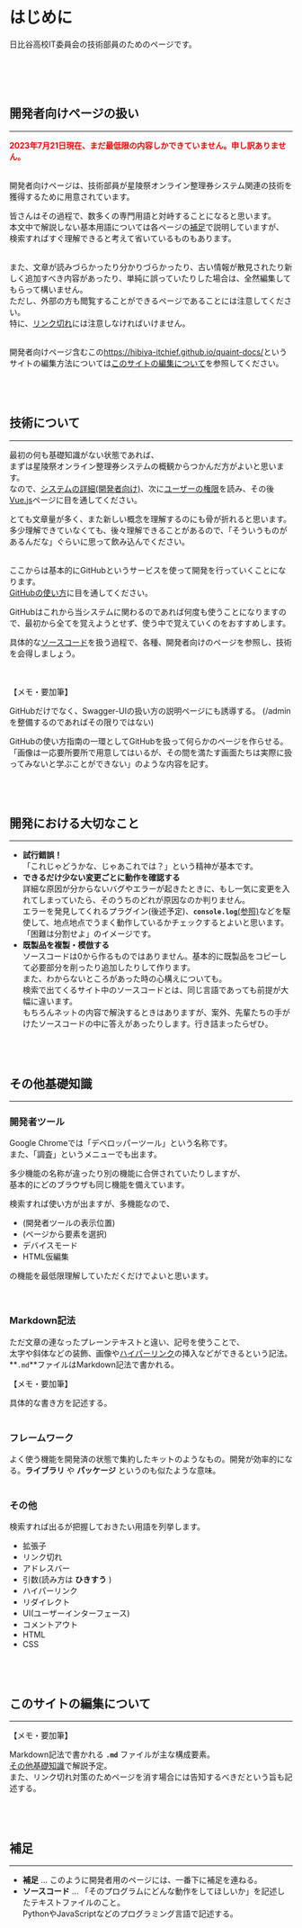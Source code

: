 # はじめに

日比谷高校IT委員会の技術部員のためのページです。<br>
<br><br><br><br>

## 開発者向けページの扱い
---
<span style="color: red;">**2023年7月21日現在、まだ最低限の内容しかできていません。申し訳ありません。**</span><br>
<br>

開発者向けページは、技術部員が星陵祭オンライン整理券システム関連の技術を獲得するために用意されています。<br>

皆さんはその過程で、数多くの専門用語と対峙することになると思います。<br>
本文中で解説しない基本用語については各ページの[補足](#_9)で説明していますが、<br>
検索すればすぐ理解できると考えて省いているものもあります。<br>
<br>

また、文章が読みづらかったり分かりづらかったり、古い情報が散見されたり新しく追加すべき内容があったり、単純に誤っていたりした場合は、全然編集してもらって構いません。<br>
ただし、外部の方も閲覧することができるページであることには注意してください。<br>
特に、[リンク切れ](#_7)には注意しなければいけません。<br>
<br>

開発者向けページ含むこの<https://hibiya-itchief.github.io/quaint-docs/>というサイトの編集方法については[このサイトの編集について](#_8)を参照してください。
<br><br><br><br>

## 技術について
---
最初の何も基礎知識がない状態であれば、<br>
まずは星陵祭オンライン整理券システムの概観からつかんだ方がよいと思います。<br>
なので、[システムの詳細(開発者向け)](https://hibiya-itchief.github.io/quaint-docs/developer/system-developer/)、次に[ユーザーの権限](https://hibiya-itchief.github.io/quaint-docs/detail/role/)を読み、その後[Vue.js](https://hibiya-itchief.github.io/quaint-docs/developer/vue-js/)ページに目を通してください。<br>

とても文章量が多く、また新しい概念を理解するのにも骨が折れると思います。<br>
多少理解できていなくても、後々理解できることがあるので、「そういうものがあるんだな」ぐらいに思って飲み込んでください。<br>
<br>

ここからは基本的にGitHubというサービスを使って開発を行っていくことになります。<br>
[GitHubの使い方](https://hibiya-itchief.github.io/quaint-docs/developer/github/)に目を通してください。<br>

GitHubはこれから当システムに関わるのであれば何度も使うことになりますので、最初から全てを覚えようとせず、使う中で覚えていくのをおすすめします。<br>

具体的な[ソースコード](#_9)を扱う過程で、各種、開発者向けのページを参照し、技術を会得しましょう。<br>
<br>
<br>

【メモ・要加筆】

GitHubだけでなく、Swagger-UIの扱い方の説明ページにも誘導する。
(/adminを整備するのであればその限りではない)

GitHubの使い方指南の一環としてGitHubを扱って何らかのページを作らせる。<br>
「画像は一応要所要所で用意してはいるが、その間を満たす画面たちは実際に扱ってみないと学ぶことができない」のような内容を記す。
<br><br><br><br>

## 開発における大切なこと
---
* **試行錯誤！**<br>
「これじゃどうかな、じゃあこれでは？」という精神が基本です。
* **できるだけ少ない変更ごとに動作を確認する**<br>
詳細な原因が分からないバグやエラーが起きたときに、もし一気に変更を入れてしまっていたら、そのうちのどれが原因なのか判りません。<br>
エラーを発見してくれるプラグイン(後述予定)、**`console.log`**[(参照)](https://hibiya-itchief.github.io/quaint-docs/developer/js-ts/#_3)などを駆使して、地点地点でうまく動作しているかチェックするとよいと思います。<br>
「困難は分割せよ」のイメージです。
* **既製品を複製・模倣する**<br>
ソースコードは0から作るものではありません。基本的に既製品をコピーして必要部分を削ったり追加したりして作ります。<br>
また、わからないところがあった時の心構えについても。<br>
検索で出てくるサイト中のソースコードとは、同じ言語であっても前提が大幅に違います。<br>
もちろんネットの内容で解決するときはありますが、案外、先輩たちの手がけたソースコードの中に答えがあったりします。行き詰まったらぜひ。
<br><br><br><br>

## その他基礎知識
---
### 開発者ツール
Google Chromeでは「デベロッパーツール」という名称です。<br>
また、「調査」というメニューでも出ます。<br>

多少機能の名称が違ったり別の機能に合併されていたりしますが、<br>
基本的にどのブラウザも同じ機能を備えています。<br>

検索すれば使い方が出ますが、多機能なので、<br>

* (開発者ツールの表示位置)
* (ページから要素を選択)
* デバイスモード
* HTML仮編集

の機能を最低限理解していただくだけでよいと思います。
<br><br><br>

### Markdown記法
ただ文章の連なったプレーンテキストと違い、記号を使うことで、<br>
太字や斜体などの装飾、画像や[ハイパーリンク](#_7)の挿入などができるという記法。<br>
**`.md`**ファイルはMarkdown記法で書かれる。<br>


【メモ・要加筆】<br>

具体的な書き方を記述する。
<br><br>

### フレームワーク
よく使う機能を開発済の状態で集約したキットのようなもの。開発が効率的になる。**ライブラリ** や **パッケージ** というのも似たような意味。
<br><br>

### その他
検索すれば出るが把握しておきたい用語を列挙します。

* 拡張子
* リンク切れ
* アドレスバー
* 引数(読み方は **ひきすう** )
* ハイパーリンク
* リダイレクト
* UI(ユーザーインターフェース)
* コメントアウト
* HTML
* CSS
<br><br><br><br>

## このサイトの編集について
---

【メモ・要加筆】

Markdown記法で書かれる **`.md`** ファイルが主な構成要素。<br>
[その他基礎知識](#markdown)で解説予定。<br>
また、リンク切れ対策のためページを消す場合には告知するべきだという旨も記述する。
<br><br><br><br>

## 補足
---
* **補足** … このように開発者用のページには、一番下に補足を連ねる。
* **ソースコード** … 「そのプログラムにどんな動作をしてほしいか」を記述したテキストファイルのこと。<br>
PythonやJavaScriptなどのプログラミング言語で記述する。
<br><br><br><br>


